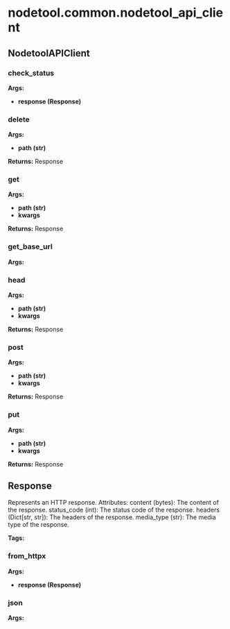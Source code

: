 # nodetool.common.nodetool_api_client

## NodetoolAPIClient

### check_status

**Args:**
- **response (Response)**

### delete

**Args:**
- **path (str)**

**Returns:** Response

### get

**Args:**
- **path (str)**
- **kwargs**

**Returns:** Response

### get_base_url

**Args:**

### head

**Args:**
- **path (str)**
- **kwargs**

**Returns:** Response

### post

**Args:**
- **path (str)**
- **kwargs**

**Returns:** Response

### put

**Args:**
- **path (str)**
- **kwargs**

**Returns:** Response

## Response

Represents an HTTP response.
Attributes:
content (bytes): The content of the response.
status_code (int): The status code of the response.
headers (Dict[str, str]): The headers of the response.
media_type (str): The media type of the response.

**Tags:** 

### from_httpx

**Args:**
- **response (Response)**

### json

**Args:**


